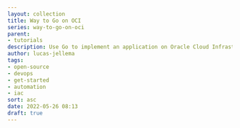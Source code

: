 ```yaml
---
layout: collection
title: Way to Go on OCI
series: way-to-go-on-oci
parent:
- tutorials
description: Use Go to implement an application on Oracle Cloud Infrastructure
author: lucas-jellema
tags:
- open-source
- devops
- get-started
- automation
- iac
sort: asc
date: 2022-05-26 08:13
draft: true
---
```

